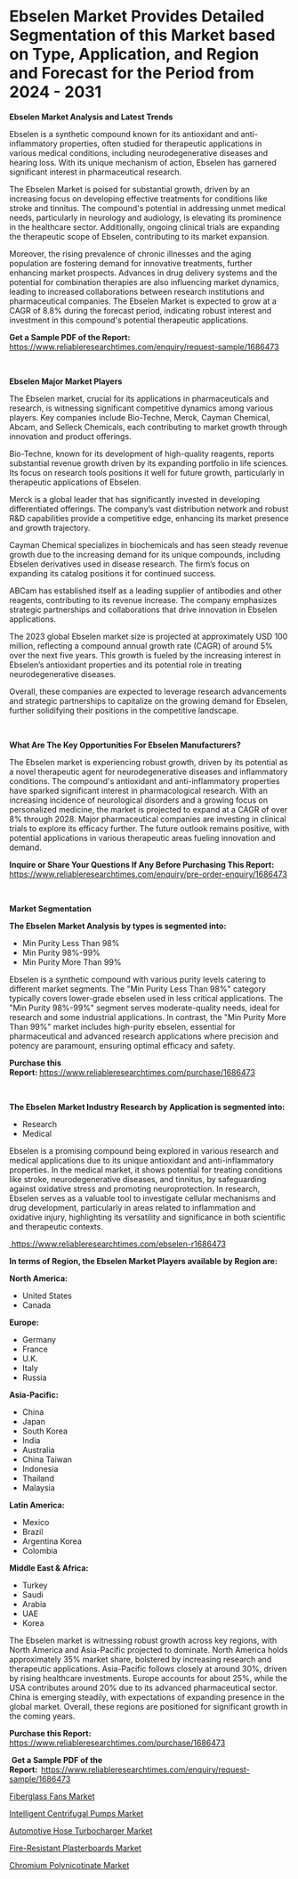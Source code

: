 <p><h1>Ebselen Market Provides Detailed Segmentation of this Market based on Type, Application, and Region and Forecast for the Period from 2024 - 2031</h1></p><p><strong>Ebselen Market Analysis and Latest Trends</strong></p>
<p><p>Ebselen is a synthetic compound known for its antioxidant and anti-inflammatory properties, often studied for therapeutic applications in various medical conditions, including neurodegenerative diseases and hearing loss. With its unique mechanism of action, Ebselen has garnered significant interest in pharmaceutical research.</p><p>The Ebselen Market is poised for substantial growth, driven by an increasing focus on developing effective treatments for conditions like stroke and tinnitus. The compound's potential in addressing unmet medical needs, particularly in neurology and audiology, is elevating its prominence in the healthcare sector. Additionally, ongoing clinical trials are expanding the therapeutic scope of Ebselen, contributing to its market expansion.</p><p>Moreover, the rising prevalence of chronic illnesses and the aging population are fostering demand for innovative treatments, further enhancing market prospects. Advances in drug delivery systems and the potential for combination therapies are also influencing market dynamics, leading to increased collaborations between research institutions and pharmaceutical companies. The Ebselen Market is expected to grow at a CAGR of 8.8% during the forecast period, indicating robust interest and investment in this compound's potential therapeutic applications.</p></p>
<p><strong>Get a Sample PDF of the Report:&nbsp;</strong> <a href="https://www.reliableresearchtimes.com/enquiry/request-sample/1686473?utm_campaign=1565&utm_medium=2&utm_source=Github&utm_content=ia&utm_term=16102024&utm_id=ebselen">https://www.reliableresearchtimes.com/enquiry/request-sample/1686473</a></p>
<p>&nbsp;</p>
<p><strong>Ebselen Major Market Players</strong></p>
<p><p>The Ebselen market, crucial for its applications in pharmaceuticals and research, is witnessing significant competitive dynamics among various players. Key companies include Bio-Techne, Merck, Cayman Chemical, Abcam, and Selleck Chemicals, each contributing to market growth through innovation and product offerings.</p><p>Bio-Techne, known for its development of high-quality reagents, reports substantial revenue growth driven by its expanding portfolio in life sciences. Its focus on research tools positions it well for future growth, particularly in therapeutic applications of Ebselen.</p><p>Merck is a global leader that has significantly invested in developing differentiated offerings. The company’s vast distribution network and robust R&D capabilities provide a competitive edge, enhancing its market presence and growth trajectory.</p><p>Cayman Chemical specializes in biochemicals and has seen steady revenue growth due to the increasing demand for its unique compounds, including Ebselen derivatives used in disease research. The firm’s focus on expanding its catalog positions it for continued success.</p><p>ABCam has established itself as a leading supplier of antibodies and other reagents, contributing to its revenue increase. The company emphasizes strategic partnerships and collaborations that drive innovation in Ebselen applications.</p><p>The 2023 global Ebselen market size is projected at approximately USD 100 million, reflecting a compound annual growth rate (CAGR) of around 5% over the next five years. This growth is fueled by the increasing interest in Ebselen’s antioxidant properties and its potential role in treating neurodegenerative diseases.</p><p>Overall, these companies are expected to leverage research advancements and strategic partnerships to capitalize on the growing demand for Ebselen, further solidifying their positions in the competitive landscape.</p></p>
<p>&nbsp;</p>
<p><strong>What Are The Key Opportunities For Ebselen Manufacturers?</strong></p>
<p><p>The Ebselen market is experiencing robust growth, driven by its potential as a novel therapeutic agent for neurodegenerative diseases and inflammatory conditions. The compound's antioxidant and anti-inflammatory properties have sparked significant interest in pharmacological research. With an increasing incidence of neurological disorders and a growing focus on personalized medicine, the market is projected to expand at a CAGR of over 8% through 2028. Major pharmaceutical companies are investing in clinical trials to explore its efficacy further. The future outlook remains positive, with potential applications in various therapeutic areas fueling innovation and demand.</p></p>
<p><strong>Inquire or Share Your Questions If Any Before Purchasing This Report:</strong> <a href="https://www.reliableresearchtimes.com/enquiry/pre-order-enquiry/1686473?utm_campaign=1565&utm_medium=2&utm_source=Github&utm_content=ia&utm_term=16102024&utm_id=ebselen">https://www.reliableresearchtimes.com/enquiry/pre-order-enquiry/1686473</a></p>
<p>&nbsp;</p>
<p><strong>Market Segmentation</strong></p>
<p><strong>The Ebselen Market Analysis by types is segmented into:</strong></p>
<p><ul><li>Min Purity Less Than 98%</li><li>Min Purity 98%-99%</li><li>Min Purity More Than 99%</li></ul></p>
<p><p>Ebselen is a synthetic compound with various purity levels catering to different market segments. The "Min Purity Less Than 98%" category typically covers lower-grade ebselen used in less critical applications. The "Min Purity 98%-99%" segment serves moderate-quality needs, ideal for research and some industrial applications. In contrast, the "Min Purity More Than 99%" market includes high-purity ebselen, essential for pharmaceutical and advanced research applications where precision and potency are paramount, ensuring optimal efficacy and safety.</p></p>
<p><strong>Purchase this Report:&nbsp;</strong><a href="https://www.reliableresearchtimes.com/purchase/1686473?utm_campaign=1565&utm_medium=2&utm_source=Github&utm_content=ia&utm_term=16102024&utm_id=ebselen">https://www.reliableresearchtimes.com/purchase/1686473</a></p>
<p>&nbsp;</p>
<p><strong>The Ebselen Market Industry Research by Application is segmented into:</strong></p>
<p><ul><li>Research</li><li>Medical</li></ul></p>
<p><p>Ebselen is a promising compound being explored in various research and medical applications due to its unique antioxidant and anti-inflammatory properties. In the medical market, it shows potential for treating conditions like stroke, neurodegenerative diseases, and tinnitus, by safeguarding against oxidative stress and promoting neuroprotection. In research, Ebselen serves as a valuable tool to investigate cellular mechanisms and drug development, particularly in areas related to inflammation and oxidative injury, highlighting its versatility and significance in both scientific and therapeutic contexts.</p></p>
<p><a href="https://www.reliableresearchtimes.com/ebselen-r1686473?utm_campaign=1565&utm_medium=2&utm_source=Github&utm_content=ia&utm_term=16102024&utm_id=ebselen">&nbsp;https://www.reliableresearchtimes.com/ebselen-r1686473</a></p>
<p><strong>In terms of Region, the Ebselen Market Players available by Region are:</strong></p>
<p>
    <p> <strong> North America: </strong>
        <ul>
            <li>United States</li>
            <li>Canada</li>
        </ul>
        </p> 
    <p> <strong> Europe: </strong>
        <ul>
            <li>Germany</li>
            <li>France</li>
            <li>U.K.</li>
            <li>Italy</li>
            <li>Russia</li>
        </ul>
        </p> 
    <p> <strong> Asia-Pacific: </strong>
        <ul>
            <li>China</li>
            <li>Japan</li>
            <li>South Korea</li>
            <li>India</li>
            <li>Australia</li>
            <li>China Taiwan</li>
            <li>Indonesia</li>
            <li>Thailand</li>
            <li>Malaysia</li>
        </ul>
        </p> 
    <p> <strong> Latin America: </strong>
        <ul>
            <li>Mexico</li>
            <li>Brazil</li>
            <li>Argentina Korea</li>
            <li>Colombia</li>
        </ul>
        </p> 
    <p> <strong> Middle East & Africa: </strong>
        <ul>
            <li>Turkey</li>
            <li>Saudi</li>
            <li>Arabia</li>
            <li>UAE</li>
            <li>Korea</li>
        </ul>
    </p>
    </p>
<p><p>The Ebselen market is witnessing robust growth across key regions, with North America and Asia-Pacific projected to dominate. North America holds approximately 35% market share, bolstered by increasing research and therapeutic applications. Asia-Pacific follows closely at around 30%, driven by rising healthcare investments. Europe accounts for about 25%, while the USA contributes around 20% due to its advanced pharmaceutical sector. China is emerging steadily, with expectations of expanding presence in the global market. Overall, these regions are positioned for significant growth in the coming years.</p></p>
<p><strong>Purchase this Report: </strong><a href="https://www.reliableresearchtimes.com/purchase/1686473?utm_campaign=1565&utm_medium=2&utm_source=Github&utm_content=ia&utm_term=16102024&utm_id=ebselen">https://www.reliableresearchtimes.com/purchase/1686473</a></p>
<p>&nbsp;<strong>Get a Sample PDF of the Report:&nbsp;&nbsp;</strong><a href="https://www.reliableresearchtimes.com/enquiry/request-sample/1686473?utm_campaign=1565&utm_medium=2&utm_source=Github&utm_content=ia&utm_term=16102024&utm_id=ebselen">https://www.reliableresearchtimes.com/enquiry/request-sample/1686473</a></p>
<p><strong></strong></p>
<p><p><a href="https://issuu.com/reportprime-2/docs/fiberglass-fans-market-size-2030.pp_14ae2b5a7d729c?utm_campaign=1565&utm_medium=2&utm_source=Github&utm_content=ia&utm_term=16102024&utm_id=ebselen">Fiberglass Fans Market</a></p><p><a href="https://www.linkedin.com/pulse/intelligent-centrifugal-pumps-market-revolution-2024-2031-gnj7f?trk=public_post_embed_feed-article-content&utm_campaign=1565&utm_medium=2&utm_source=Github&utm_content=ia&utm_term=16102024&utm_id=ebselen">Intelligent Centrifugal Pumps Market</a></p><p><a href="https://www.linkedin.com/pulse/automotive-hose-turbocharger-market-refracting-trends-consumer-3g4xf?trk=public_post_embed_feed-article-content&utm_campaign=1565&utm_medium=2&utm_source=Github&utm_content=ia&utm_term=16102024&utm_id=ebselen">Automotive Hose Turbocharger Market</a></p><p><a href="https://www.linkedin.com/pulse/exploring-fire-resistant-plasterboards-market-dynamics-2hp2f?trk=public_post_embed_feed-article-content&utm_campaign=1565&utm_medium=2&utm_source=Github&utm_content=ia&utm_term=16102024&utm_id=ebselen">Fire-Resistant Plasterboards Market</a></p><p><a href="https://github.com/gulaimolin/Market-Research-Report-List-6/blob/main/chromium-polynicotinate-market.md?utm_campaign=1565&utm_medium=2&utm_source=Github&utm_content=ia&utm_term=16102024&utm_id=ebselen">Chromium Polynicotinate Market</a></p></p>